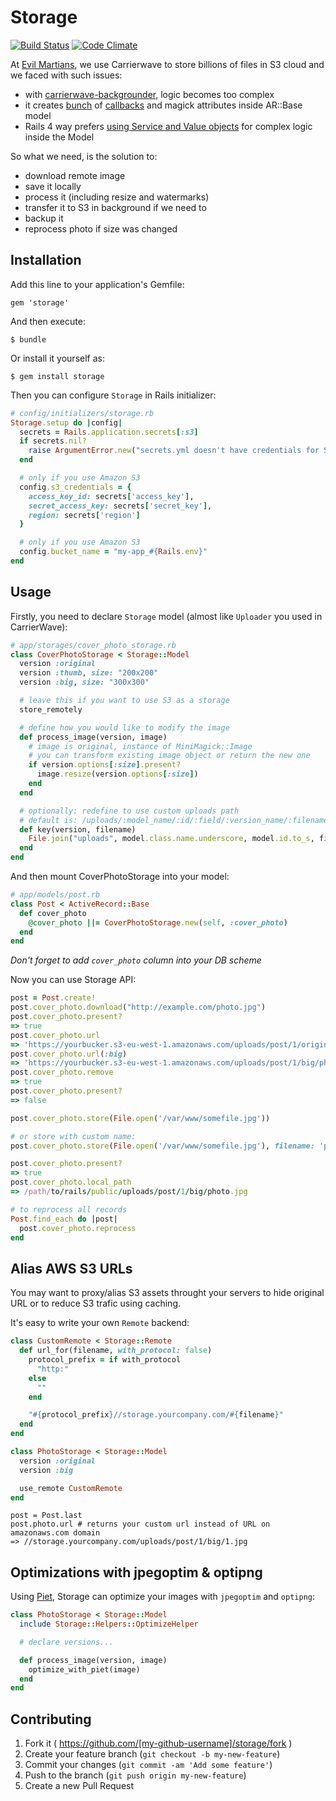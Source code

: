 # Storage

[![Build Status](https://travis-ci.org/kirs/storage.svg?branch=master)](https://travis-ci.org/kirs/storage)
[![Code Climate](https://codeclimate.com/github/kirs/storage.png)](https://codeclimate.com/github/kirs/storage)

At [Evil Martians](http://evl.ms), we use Carrierwave to store billions of files in S3 cloud and we faced with such issues:

* with [carrierwave-backgrounder](https://github.com/lardawge/carrierwave_backgrounder), logic becomes too complex
* it creates [bunch](https://github.com/lardawge/carrierwave_backgrounder/blob/master/lib/backgrounder/orm/activemodel.rb) of [callbacks](https://github.com/lardawge/carrierwave_backgrounder/blob/master/lib/backgrounder/orm/base.rb) and magick attributes inside AR::Base model
* Rails 4 way prefers [using Service and Value objects](http://blog.codeclimate.com/blog/2012/10/17/7-ways-to-decompose-fat-activerecord-models/) for complex logic inside the Model

So what we need, is the solution to:

* download remote image
* save it locally
* process it (including resize and watermarks)
* transfer it to S3 in background if we need to
* backup it
* reprocess photo if size was changed

## Installation

Add this line to your application's Gemfile:

    gem 'storage'

And then execute:

    $ bundle

Or install it yourself as:

    $ gem install storage

Then you can configure `Storage` in Rails initializer:

```ruby
# config/initializers/storage.rb
Storage.setup do |config|
  secrets = Rails.application.secrets[:s3]
  if secrets.nil?
    raise ArgumentError.new("secrets.yml doesn't have credentials for S3")
  end

  # only if you use Amazon S3
  config.s3_credentials = {
    access_key_id: secrets['access_key'],
    secret_access_key: secrets['secret_key'],
    region: secrets['region']
  }

  # only if you use Amazon S3
  config.bucket_name = "my-app_#{Rails.env}"
end
```

## Usage

Firstly, you need to declare `Storage` model (almost like `Uploader` you used in CarrierWave):

```ruby
# app/storages/cover_photo_storage.rb
class CoverPhotoStorage < Storage::Model
  version :original
  version :thumb, size: "200x200"
  version :big, size: "300x300"

  # leave this if you want to use S3 as a storage
  store_remotely

  # define how you would like to modify the image
  def process_image(version, image)
    # image is original, instance of MiniMagick::Image
    # you can transform existing image object or return the new one
    if version.options[:size].present?
      image.resize(version.options[:size])
    end
  end

  # optionally: redefine to use custom uploads path
  # default is: /uploads/:model_name/:id/:field/:version_name/:filename
  def key(version, filename)
    File.join("uploads", model.class.name.underscore, model.id.to_s, field_name, version, filename)
  end
end
```

And then mount CoverPhotoStorage into your model:

```ruby
# app/models/post.rb
class Post < ActiveRecord::Base
  def cover_photo
    @cover_photo ||= CoverPhotoStorage.new(self, :cover_photo)
  end
end
```

_Don't forget to add `cover_photo` column into your DB scheme_

Now you can use Storage API:

```ruby
post = Post.create!
post.cover_photo.download("http://example.com/photo.jpg")
post.cover_photo.present?
=> true
post.cover_photo.url
=> 'https://yourbucker.s3-eu-west-1.amazonaws.com/uploads/post/1/original/photo.jpg'
post.cover_photo.url(:big)
=> 'https://yourbucker.s3-eu-west-1.amazonaws.com/uploads/post/1/big/photo.jpg'
post.cover_photo.remove
=> true
post.cover_photo.present?
=> false

post.cover_photo.store(File.open('/var/www/somefile.jpg'))

# or store with custom name:
post.cover_photo.store(File.open('/var/www/somefile.jpg'), filename: 'photo.jpg')

post.cover_photo.present?
=> true
post.cover_photo.local_path
=> /path/to/rails/public/uploads/post/1/big/photo.jpg

# to reprocess all records
Post.find_each do |post|
  post.cover_photo.reprocess
end
```

## Alias AWS S3 URLs

You may want to proxy/alias S3 assets throught your servers to hide original URL or to reduce S3 trafic using caching.

It's easy to write your own `Remote` backend:

```ruby
class CustomRemote < Storage::Remote
  def url_for(filename, with_protocol: false)
    protocol_prefix = if with_protocol
      "http:"
    else
      ""
    end

    "#{protocol_prefix}//storage.yourcompany.com/#{filename}"
  end
end
```

```ruby
class PhotoStorage < Storage::Model
  version :original
  version :big

  use_remote CustomRemote
end
```

```
post = Post.last
post.photo.url # returns your custom url instead of URL on amazonaws.com domain
=> //storage.yourcompany.com/uploads/post/1/big/1.jpg
```

## Optimizations with jpegoptim & optipng

Using [Piet](https://github.com/albertbellonch/piet), Storage can optimize your images with `jpegoptim` and `optipng`:

```ruby
class PhotoStorage < Storage::Model
  include Storage::Helpers::OptimizeHelper

  # declare versions...

  def process_image(version, image)
    optimize_with_piet(image)
  end
end
```

## Contributing

1. Fork it ( https://github.com/[my-github-username]/storage/fork )
2. Create your feature branch (`git checkout -b my-new-feature`)
3. Commit your changes (`git commit -am 'Add some feature'`)
4. Push to the branch (`git push origin my-new-feature`)
5. Create a new Pull Request
